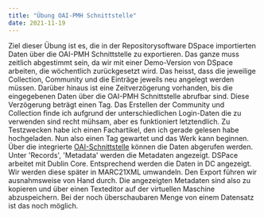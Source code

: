 ```yaml
---
title: "Übung OAI-PMH Schnittstelle"
date: 2021-11-19
---
```

Ziel dieser Übung ist es, die in der Repositorysoftware DSpace importierten Daten über die OAI-PMH Schnittstelle zu exportieren. Das ganze muss zeitlich abgestimmt sein, da wir mit einer Demo-Version von DSpace arbeiten, die wöchentlich zurückgesetzt wird. Das heisst, dass die jeweilige Collection, Community und die Einträge jeweils neu angelegt werden müssen. Darüber hinaus ist eine Zeitverzögerung vorhanden, bis die eingegebenen Daten über die OAI-PMH Schnittstelle abrufbar sind. Diese Verzögerung beträgt einen Tag. 
Das Erstellen der Community und Collection finde ich aufgrund der unterschiedlichen Login-Daten die zu verwenden sind recht mühsam, aber es funktioniert letztendlich. Zu Testzwecken habe ich einen Fachartikel, den ich gerade gelesen habe hochgeladen. Nun also einen Tag gewartet und das Werk kann beginnen.
Über die integrierte [OAI-Schnittstelle](http://demo.dspace.org/oai/request?verb=ListSets) können die Daten abgerufen werden. Unter 'Records', 'Metadata' werden die Metadaten angezeigt. DSPace arbeitet mit Dublin Core. Entsprechend werden die Daten in DC angezeigt. Wir werden diese später in MARC21XML umwandeln. Den Export führen wir ausnahmsweise von Hand durch. Die angezeigten Metadaten sind also zu kopieren und über einen Texteditor auf der virtuellen Maschine abzuspeichern. Bei der noch überschaubaren Menge von einem Datensatz ist das noch möglich.
